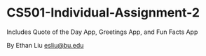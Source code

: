 # CS501-Individual-Assignment-2
Includes Quote of the Day App, Greetings App, and Fun Facts App

By Ethan Liu esliu@bu.edu
